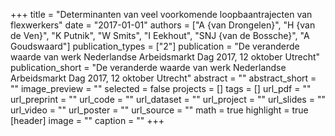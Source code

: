 +++
title = "Determinanten van veel voorkomende loopbaantrajecten van flexwerkers"
date = "2017-01-01"
authors = ["A {van Drongelen}", "H {van de Ven}", "K Putnik", "W Smits", "I Eekhout", "SNJ {van de Bossche}", "A Goudswaard"]
publication_types = ["2"]
publication = "De veranderde waarde van werk Nederlandse Arbeidsmarkt Dag 2017, 12 oktober Utrecht"
publication_short = "De veranderde waarde van werk Nederlandse Arbeidsmarkt Dag 2017, 12 oktober Utrecht"
abstract = ""
abstract_short = ""
image_preview = ""
selected = false
projects = []
tags = []
url_pdf = ""
url_preprint = ""
url_code = ""
url_dataset = ""
url_project = ""
url_slides = ""
url_video = ""
url_poster = ""
url_source = ""
math = true
highlight = true
[header]
image = ""
caption = ""
+++
